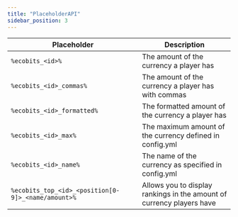```yaml
---
title: "PlaceholderAPI"
sidebar_position: 3
---
```


| Placeholder                                        | Description                                                           |
|----------------------------------------------------| --------------------------------------------------------------------- |
| `%ecobits_<id>%`                                   | The amount of the currency a player has                               |
| `%ecobits_<id>_commas%`                            | The amount of the currency a player has with commas                   |
| `%ecobits_<id>_formatted%`                         | The formatted amount of the currency a player has                     |
| `%ecobits_<id>_max%`                               | The maximum amount of the currency defined in config.yml              |
| `%ecobits_<id>_name%`                              | The name of the currency as specified in config.yml                   |
| `%ecobits_top_<id>_<position[0-9]>_<name/amount>%` | Allows you to display rankings in the amount of currency players have |
